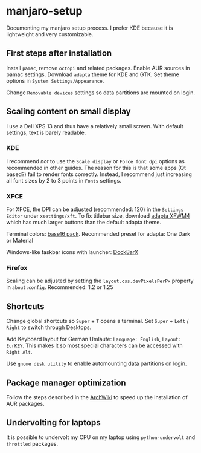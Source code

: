 # manjaro-setup

Documenting my manjaro setup process.
I prefer KDE because it is lightweight and very customizable. 

## First steps after installation

Install `pamac`, remove `octopi` and related packages. Enable AUR sources in pamac settings.
Download `adapta` theme for KDE and GTK. Set theme options in `System Settings/Appearance`.

Change `Removable devices` settings so data partitions are mounted on login.

## Scaling content on small display

I use a Dell XPS 13 and thus have a relatively small screen. With default settings, text is barely readable. 

### KDE

I recommend *not* to use the `Scale display` or `Force font dpi` options as recommended in other guides. The reason for this is that some apps (Qt based?) fail to render fonts correctly. 
Instead, I recommend just increasing all font sizes by 2 to 3 points in `Fonts` settings.

### XFCE

For XFCE, the DPI can be adjusted (recommended: 120) in the `Settings Editor` under `xsettings/xft`. To fix titlebar size, download [adapta XFWM4](https://www.xfce-look.org/p/1262068/) which has much larger buttons than the default adapta theme.

Terminal colors: [base16 pack](https://github.com/afq984/base16-xfce4-terminal/tree/master/colorschemes).
Recommended preset for adapta: One Dark or Material

Windows-like taskbar icons with launcher: [DockBarX](https://github.com/M7S/dockbarx)

### Firefox

Scaling can be adjusted by setting the `layout.css.devPixelsPerPx` property in `about:config`. Recommended: 1.2 or 1.25

## Shortcuts

Change global shortcuts so `Super` + `T` opens a terminal. Set `Super` + `Left` / `Right` to switch through Desktops.

Add Keyboard layout for German Umlaute: `Language: English`, `Layout: EurKEY`. This makes it so most special characters can be accessed with `Right Alt`.

Use `gnome disk utility` to enable automounting data partitions on login. 

## Package manager optimization

Follow the steps described in the [ArchWiki](https://wiki.archlinux.org/index.php/Makepkg#Utilizing_multiple_cores_on_compression) to speed up the installation of AUR packages.

## Undervolting for laptops

It is possible to undervolt my CPU on my laptop using `python-undervolt` and `throttled` packages.
